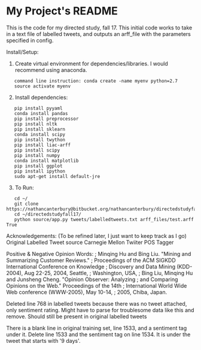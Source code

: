 # My Project's README

This is the code for my directed study, fall 17. This initial code works to take in a text file of labelled tweets, and outputs an arff\_file with the parameters specified in config.

Install/Setup:

1. Create virtual environment for dependencies/libraries. I would recommend using
   anaconda.
```
   command line instruction: conda create -name myenv python=2.7
   source activate myenv 
```
2. Install dependencies: 
```
   pip install pyyaml
   conda install pandas 
   pip install preprocessor 
   pip install nltk
   pip install sklearn
   conda install scipy
   pip install twython
   pip install liac-arff 
   pip install scipy
   pip install numpy
   conda install matplotlib
   pip install ggplot
   pip install ipython
   sudo apt-get install default-jre

```
3. To Run:
```
   cd ~/
   git clone https://nathancanterbury@bitbucket.org/nathancanterbury/directedstudyfall17.git
   cd ~/directedstudyfall17/
   python source/app.py tweets/labelledtweets.txt arff_files/test.arff True
```

Acknowledgements:
(To be refined later, I just want to keep track as I go)
Original Labelled Tweet source
Carnegie Mellon Twiiter POS Tagger

Positive & Negative Opinion Words:
;   Minqing Hu and Bing Liu. "Mining and Summarizing Customer Reviews."
;       Proceedings of the ACM SIGKDD International Conference on Knowledge
;       Discovery and Data Mining (KDD-2004), Aug 22-25, 2004, Seattle,
;       Washington, USA,
;   Bing Liu, Minqing Hu and Junsheng Cheng. "Opinion Observer: Analyzing
;       and Comparing Opinions on the Web." Proceedings of the 14th
;       International World Wide Web conference (WWW-2005), May 10-14,
;       2005, Chiba, Japan.

Deleted line 768 in labelled tweets because there was no tweet attached, only sentiment rating. Might have to parse
for troublesome data like this and remove. Should still be present in original labelled tweets

There is a blank line in original training set, line 1533, and a sentiment tag under it. Delete line 1533 and the
sentiment tag on line 1534. It is under the tweet that starts with '9 days'.
